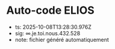 # Auto-code ELIOS
- ts: 2025-10-08T13:28:30.976Z
- sig: ∞.je.toi.nous.432.528
- note: fichier généré automatiquement